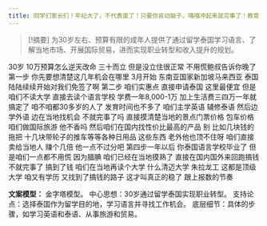 ```yaml
---
title: 同学们家长们！年纪大了，不代表废了！只要你肯动脑子，嘎嘎冲起来就完事了！教育
---
```

 > [!摘要]
为30岁左右、预算有限的成年人提供了通过留学泰国学习语言、了解当地市场、开展国际贸易，进而实现职业转型和收入提升的规划。

30岁
10万预算怎么逆天改命
三十而立
但是没立住很正常
不用慌鲍叔告诉你晚了
第一步
你先要想清楚这几年机会在哪里
3月开始
东南亚国家新加坡马来西亚
泰国陆陆续续开始对我们免签了啊
第二步
咱们实惠点
直接申请泰国
这里最便宜
但是咱们不读大学
直接去读个语言学校
学费一年8,000-1万
加上生活费三四万一年就搞定了
咱不咱都30多岁的人了
发育时间也不多了
咱们主学英语
辅修泰语
然后边学外语
边在当地找机会
不就完事了吗
直接摸清楚当地的景点门票价格
包车价格
咱们做国际旅游
他不香吗
然后咱们在国内找性价比最高的产品
别
比如几块钱的拖把
十几块带轮子的推车等等各种日用品
这些东西
老外他也顶不住呀
咱们直接卖给当地人
赚个几倍
他一点不过分吧
第四步一年以后
你泰国语言学校毕业了
但是咱们一点都不用慌
因为腼腆
咱们已经在当地摸熟了
直接在国内国外来回跑搞钱
不就完事了
搞到了钱
咱们在当地再读个大学
什么清迈大学
朱拉龙工
这都是顶级大学
咱又有学历
又找到了搞钱的路子
这才叫真正的稳了
跟上报数的节奏

**文案模型：**
金字塔模型。
中心思想：30岁通过留学泰国实现职业转型。
支持论点：选择泰国作为留学目的地，学习语言并寻找工作机会。
底层细节：具体的步骤，如学习英语和泰语、从事旅游和贸易。
